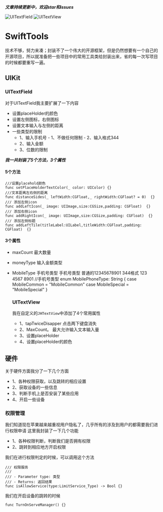 ***文章持续更新中，欢迎star和issues***


![UITextField](https://github.com/SunshineBrother/SwiftTools/blob/master/GIF/UITextField.gif)
![UITextView](https://github.com/SunshineBrother/SwiftTools/blob/master/GIF/UITextView.gif)



# SwiftTools
技术不够，努力来凑；封装不了一个伟大的开源框架，但是仍然想要有一个自己的开源项目，所以就准备把一些项目中的常用工具类给封装出来，省的每一次写项目的时候都要重写一遍。


 
 
 ## UIKit
 
 ### UITextField
 对于UITextField我主要扩展了一下内容
 - 设置placeHolder的颜色
 - 设置左侧图标，右侧图标
 - 设置文本输入与左侧的距离
 - 一些类型的限制
    - 1、输入手机号
           - 1、不做任何限制
           - 2、输入格式344
    - 2、输入金额
    - 3、位数的限制
 

 
 ***我一共封装了5个方法，3个属性***
 
 #### 5个方法
 ```
 ///设置placehold颜色
 func setPlaceHolderTextColor(_ color: UIColor) {}
 ///文本距离左右侧的距离
 func distanceSides(_ leftWidth:CGFloat,_ rightWidth:CGFloat? = 0)  {}
 /// 添加左侧icon
 func addLeftIcon(_ image: UIImage,size:CGSize,padding: CGFloat)  {}
 /// 添加右侧icon
 func addRightIcon(_ image: UIImage,size:CGSize,padding: CGFloat)  {}
 /// 添加左侧标题
 func addLeftTile(titleLabel:UILabel,titleWidth:CGFloat,padding: CGFloat)  {}

 ```
  #### 3个属性
- maxCount 最大数量
- moneyType 输入金额类型
- MobileType 手机号类型 
手机号类型 普通的12345678901   344格式 123 4567 8901
//手机号类型
enum MobilePhoneType: String {
case MobileCommon = "MobileCommon"
case MobileSpecial = "MobileSpecial"
}
 
 
  ### UITextView
  我在自定义的`JHTextView`中添加了4个常用属性
  - 1、tapTwiceDisapper 点击两下键盘消失
  - 2、MaxCount。 最大允许输入文本输入量
  - 3、设置placeHolder
  - 4、设置placeHolder的颜色
 
 
 
 ## 硬件
 关于硬件方面我分了一下几个方面
 - 1、各种权限获取，以及跳转的相应设置
 - 2、获取设备的一些信息
 - 3、判断手机上是否安装了某些应用
 - 4、开启一些设备
 
 ### 权限管理
 我们知道现在苹果越来越重视用户隐私了，几乎所有的涉及到用户的都需要我们进行权限申请
 这里我封装了一下几个功能
 - 1、各种权限判断，判断我们是否拥有权限
 - 2、跳转到相应地方开启权限
 

我们在进行权限判定的时候，可以调用这个方法
```
/// 权限服务
///
/// - Parameter type: 类型
/// - Returns: 返回结果
func isAllowService(type:LimitService_Type) -> Bool {}
```
 我们在开启设备的跳转的时候
 ```
 func TurnOnServeManager() {}
 ```
 
 
 
 
 
 
 
 
 
 
 
 
 
 
 
 
 

























































